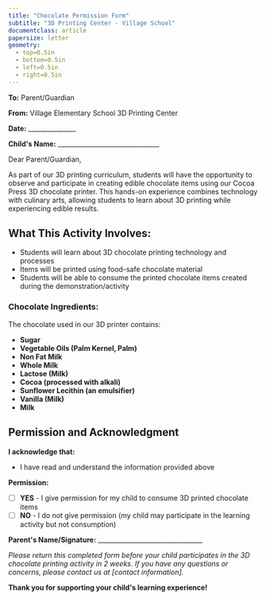 ```yaml
---
title: "Chocolate Permission Form"
subtitle: "3D Printing Center - Village School"
documentclass: article
papersize: letter
geometry:
  - top=0.5in
  - bottom=0.5in
  - left=0.5in
  - right=0.5in
---
```


**To:** Parent/Guardian

**From:** Village Elementary School 3D Printing Center

**Date:** _______________

**Child's Name:** ________________________________


Dear Parent/Guardian,

As part of our 3D printing curriculum, students will have the opportunity to observe and participate in creating edible chocolate items using our Cocoa Press 3D chocolate printer. This hands-on experience combines technology with culinary arts, allowing students to learn about 3D printing while experiencing edible results.

## What This Activity Involves:

- Students will learn about 3D chocolate printing technology and processes
- Items will be printed using food-safe chocolate material
- Students will be able to consume the printed chocolate items created during the demonstration/activity

### Chocolate Ingredients:
The chocolate used in our 3D printer contains:

- **Sugar**
- **Vegetable Oils (Palm Kernel, Palm)**
- **Non Fat Milk**
- **Whole Milk**
- **Lactose (Milk)**
- **Cocoa (processed with alkali)**
- **Sunflower Lecithin (an emulsifier)**
- **Vanilla (Milk)**
- **Milk**


## Permission and Acknowledgment

**I acknowledge that:**

- I have read and understand the information provided above

**Permission:**

- [ ] **YES** - I give permission for my child to consume 3D printed chocolate items
- [ ] **NO** - I do not give permission (my child may participate in the learning activity but not consumption)

**Parent's Name/Signature:** _________________________________


*Please return this completed form before your child participates in the 3D chocolate printing activity in 2 weeks. If you have any questions or concerns, please contact us at [contact information].*

**Thank you for supporting your child's learning experience!**